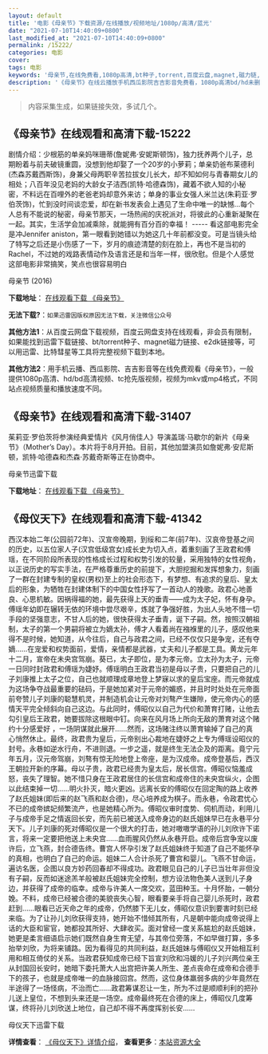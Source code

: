 ```yaml
---
layout: default
title: '电影《母亲节》下载资源/在线播放/视频地址/1080p/高清/蓝光'
date: "2021-07-10T14:40:09+0800"
last_modified_at: "2021-07-10T14:40:09+0800"
permalink: /15222/
categories: 电影
cover:
tags: 电影
keywords: '母亲节,在线免费看,1080p高清,bt种子,torrent,百度云盘,magnet,磁力链,迅雷下载资源'
description: '《母亲节》在线云播放手机西瓜影院吉吉影音免费看，1080p高清bd/hd未删减完整版和tc抢先枪版，mkv/mp4格式，附带bt/torrent种子、magnet/磁力链、百度云盘、网盘资源迅雷下载链接'
---
```


>内容采集生成，如果链接失效，多试几个。


## 《母亲节》在线观看和高清下载-15222

剧情介绍：少根筋的单亲妈咪珊蒂(詹妮弗·安妮斯顿饰)，独力抚养两个儿子，总期盼着与前夫破镜重圆，没想到他却娶了一个20岁的小萝莉；单亲奶爸布莱德利(杰森苏戴西斯饰)，身兼父母两职辛苦拉拔女儿长大，却不知如何与青春期女儿的相处；八百年没见老妈的大龄女子洁西(凯特·哈德森饰)，藏着不欲人知的小秘密，不料远在百哩外的老爸老妈却意外来访；单身的事业女强人米兰达(朱莉亚·罗伯茨饰)，忙到没时间谈恋爱，却在新书发表会上遇见了生命中唯一的缺憾…每个人总有不能说的秘密，母亲节那天，一场热闹的庆祝派对，将彼此的心重新凝聚在一起。其实，生活学会加减乘除，就能拥有百分百的幸福！ ----- 看这部电影完全是冲Jennifer aniston，第一眼看到她错以为她这几十年前都没变。可是当镜头给了特写之后还是小伤感了一下，岁月的痕迹清楚的刻在脸上，再也不是当初的Rachel，不过她的戏路表情动作及语言还是和当年一样，很欣慰。但是个人感觉这部电影非常搞笑，笑点也很容易明白


母亲节 (2016)

**下载地址**： [在线观看下载 《母亲节》](https://www.btbtdy.me/btdy/dy4730.html) 


**无法下载?**：`如果迅雷因版权原因无法下载，关注微信公众号 `

**其他方法1**：从百度云网盘下载视频，百度云网盘支持在线观看，非会员有限制，如果能找到迅雷下载链接、bt/torrent种子、magnet磁力链接、e2dk链接等，可以用迅雷、比特彗星等工具将完整视频下载到本地。

**其他方法2**：用手机云播、西瓜影院、吉吉影音等在线免费观看《母亲节》，一般提供1080p高清、hd/bd高清视频、tc抢先版视频，视频为mkv或mp4格式，不同站点视频质量和播放速度不同。


## 《母亲节》在线观看和高清下载-31407

茱莉亚·罗伯茨将参演经典爱情片《风月俏佳人》导演盖瑞·马歇尔的新片《母亲节》（Mother’s Day）。本片将于8月开拍。目前，其他加盟演员如詹妮弗·安尼斯顿，凯特·哈德森和杰森·苏戴奇斯等正在协商中。


母亲节迅雷下载

**下载地址**： [在线观看下载 《母亲节》](https://www.993dy.com//vod-detail-id-17357.html) 


## 《母仪天下》在线观看和高清下载-41342

西汉本始二年(公园前72年)、汉宣帝晚期，到绥和二年(前7年)、汉哀帝登基之间的历史，以五位家人子(汉宫低级宫女)成长史为切入点，着重刻画了王政君和傅瑶，在不同阶段所表现的性格成长过程和权势引发的较量，采用独特的女性视角，以正说历史的写实手法，在严格尊重历史的前提下，大胆挖掘和发挥想象力，刻画了一群在封建专制的皇权(男权)至上的社会形态下，有梦想、有追求的皇后、皇太后的形象，为牺牲在封建体制下的中国女性抒写了一首动人的挽歌。政君心地善良、心思机敏。因祸得福的她，最先获得上天的垂青——成为太子妃，怀有身孕。傅瑶年幼即在辗转无依的环境中尝尽艰辛，炼就了争强好胜，为出人头地不惜一切手段的坚强意志，不甘人后的她，很快获得太子垂青，诞下子嗣。然，按照汉朝祖制，太子的第一个男嗣将被立为嫡太孙，傅才人看着尚在襁褓里的儿子，感叹他来得不是时候，她知道，从今往后，自己与政君之间，已经不仅仅只是争宠，还有夺嫡……在宠爱和权势面前，爱情，亲情都是武器，丈夫和儿子都是工具。黄龙元年十二月，宣帝在未央宫驾崩。葵已，太子即位，是为孝元帝。立太孙为太子，元帝一日同时封政君和傅瑶为婕妤。傅瑶明白王政君当初是母以子贵，只要把自己的儿子刘康推上太子之位，自己也就顺理成章地登上梦寐以求的皇后宝座。而元帝就成为这场争夺战最重要的砝码，于是她加紧对于元帝的媚惑，并且时时处处在元帝面前夸赞儿子刘康的聪慧机灵，并制造机会让元帝对刘骜产生嫌隙，使元帝内心的感情天平完全倾斜向自己这边。与此同时，傅昭仪以自己为代价和萧育打赌，让他去勾引皇后王政君，她要拔除这根眼中钉。向来在风月场上所向无敌的萧育对这个赌约十分感爱好 ，一场阴谋就此展开……然而，这场赌注终以萧育输掉了自己的真心悄然休止。最终，政君贵为皇后，元帝别出心裁地在婕妤之上专为傅瑶设昭仪的封号。永巷如逆水行舟，不进则退。一步之遥，就是终生无法企及的距离。竟宁元年五月，汉元帝驾崩，刘骜有惊无险地登上帝座，是为汉成帝。成帝登基后，西汉王朝拉开新的序幕。母以子贵，政君已经贵为皇太后，居长信宫。傅昭仪恼羞成怒，丧失了理智。她不惜只身在王政君居住的长信宫和成帝住的未央宫纵火，企图以此结束掉一切&hellip;…明火扑灭，暗火更凶。远离长安的傅昭仪在回定陶的路上收养了赵氏姐妹(即后来的赵飞燕和赵合德)，尽心培养成为棋子。而永巷，令政君忧心不已的成帝嫔妃频繁流产，也是她精心所为。傅昭仪审时度势、伺机而动，利用儿子与成帝手足之情返回长安，而先前已被送入成帝身边的赵氏姐妹早已在永巷平分天下。儿子刘康的死对傅昭仪是一个很大的打击，她对嗷嗷学语的孙儿刘欣许下诺言，将来一定要把他送上未央宫&hellip;…血雨腥风仍然从永巷开启。成帝后宫争宠以废许后，立飞燕，封合德告终。曹宫人怀孕引发了赵氏姐妹终于知道了自己不能怀孕的真相，也明白了自己的命运。姐妹二人合计杀死了曹宫和婴儿。飞燕不甘命运，遍访名医，企图以良方妙药回春却不得成功。政君眼见自己的儿子已当壮年非但没有子嗣，反而如迷途羔羊般被赵氏姐妹完全控制，想方设法物色美人送到儿子身边，并获得了成帝的临幸。成帝与许美人一席交欢，蓝田种玉。十月怀胎，一朝分娩。不料，成帝已经被合德的美貌丧失心智，眼看要亲手将自己婴儿杀死时，政君赶到&hellip;…眼看已近天命之年的成帝，仍然膝下无儿女，傅昭仪意识到要害时刻已经来临。为了让孙儿刘欣获得支持，她开始不惜倾其所有，凡是朝中能向成帝说得上话的大臣和宦官，她都投其所好、大肆收买。面对曾经一度关系尴尬的赵氏姐妹，她更是柔言细语启示她们既然自身生育无望，与其帝位旁落，不如早做打算，多多抬举刘欣，为将来铺路。因为看得见的共同利益，赵氏姐妹与傅昭仪又开始相互利用和相互倚仗的关系。当政君获知成帝已经下旨宣刘欣和冯媛的儿子刘兴两位亲王从封国回长安时，她暗下委托萧大人出宫把许美人所生、差点丧命在成帝和合德手下的孩子，也就是成帝唯一的血脉接回宫。然而，这位身体羸弱多病的少年竟然在半途得了一场怪病，不治而亡……政君筹谋忍让一生，所为不过是顺顺利利的把孙儿送上皇位，不想到头来还是一场空。成帝最终死在合德的床上，傅昭仪几度筹谋，终将孙儿刘欣送上地位，自己却不得不再度挥别长安&hellip;…


母仪天下迅雷下载

**详情查看**： [《母仪天下》详情介绍](/movie/41342/)， **查看更多**：[本站资源大全](/movie/t/all/)

